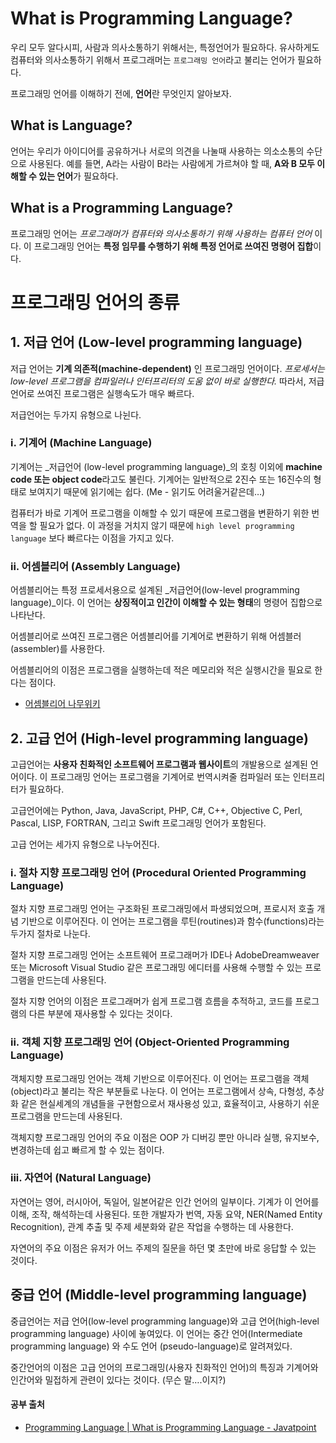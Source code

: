 # What is Programming Language?

우리 모두 알다시피, 사람과 의사소통하기 위해서는, 특정언어가 필요하다. 유사하게도 컴퓨터와 의사소통하기 위해서 프로그래머는 `프로그래밍 언어`라고 불리는 언어가 필요하다.

프로그래밍 언어를 이해하기 전에, **언어**란 무엇인지 알아보자.


## What is Language?
언어는 우리가 아이디어를 공유하거나 서로의 의견을 나눌때 사용하는 의소소통의 수단으로 사용된다.
예를 들면, A라는 사람이 B라는 사람에게 가르쳐야 할 때, **A와 B 모두 이해할 수 있는 언어**가 필요하다.


## What is a Programming Language?
프로그래밍 언어는 _프로그래머가 컴퓨터와 의사소통하기 위해 사용하는 컴퓨터 언어_ 이다.
이 프로그래밍 언어는 **특정 임무를 수행하기 위해 특정 언어로 쓰여진 명령어 집합**이다.


# 프로그래밍 언어의 종류
## 1. 저급 언어 (Low-level programming language)
저급 언어는 **기계 의존적(machine-dependent)** 인 프로그래밍 언어이다.
_프로세서는 low-level 프로그램을 컴파일러나 인터프리터의 도움 없이 바로 실행한다._
따라서, 저급언어로 쓰여진 프로그램은 실행속도가 매우 빠르다.

저급언어는 두가지 유형으로 나뉜다.

### i. 기계어 (Machine Language)
기계어는 _저급언어 (low-level programming language)_의 호칭 이외에 **machine code 또는 object code**라고도 불린다.
기계어는 일반적으로 2진수 또는 16진수의 형태로 보여지기 때문에 읽기에는 쉽다. (Me - 읽기도 어려울거같은데…)

컴퓨터가 바로 기계어 프로그램을 이해할 수 있기 때문에 프로그램을 변환하기 위한 번역을 할 필요가 없다.
이 과정을 거치지 않기 때문에 `high level programming language` 보다 빠르다는 이점을 가지고 있다.


### ii. 어셈블리어 (Assembly Language)
어셈블리어는 특정 프로세서용으로 설계된 _저급언어(low-level programming language)_이다.
이 언어는 **상징적이고 인간이 이해할 수 있는 형태**의 명령어 집합으로 나타난다.

어셈블리어로 쓰여진 프로그램은 어셈블리어를 기계어로 변환하기 위해 어셈블러(assembler)를 사용한다.

어셈블리어의 이점은 프로그램을 실행하는데 적은 메모리와 적은 실행시간을 필요로 한다는 점이다.

* [어셈블리어 나무위키](https://namu.wiki/w/%EC%96%B4%EC%85%88%EB%B8%94%EB%A6%AC%EC%96%B4)

## 2. 고급 언어 (High-level programming language)
고급언어는 **사용자 친화적인 소프트웨어 프로그램과 웹사이트**의 개발용으로 설계된 언어이다.
이 프로그래밍 언어는 프로그램을 기계어로 번역시켜줄 컴파일러 또는 인터프리터가 필요하다.

고급언어에는 Python, Java, JavaScript, PHP, C#, C++, Objective C, Perl, Pascal, LISP, FORTRAN, 그리고 Swift 프로그래밍 언어가 포함된다.

고급 언어는 세가지 유형으로 나누어진다.

### i. 절차 지향 프로그래밍 언어 (Procedural Oriented Programming Language)
절차 지향 프로그래밍 언어는 구조화된 프로그래밍에서 파생되었으며, 프로시저 호출 개념 기반으로 이루어진다.
이 언어는 프로그램을 루틴(routines)과 함수(functions)라는 두가지 절차로 나눈다.

절차 지향 프로그래밍 언어는 소프트웨어 프로그래머가 IDE나 AdobeDreamweaver 또는 Microsoft Visual Studio 같은 프로그래밍 에디터를 사용해 수행할 수 있는 프로그램을 만드는데 사용된다.

절차 지향 언어의 이점은 프로그래머가 쉽게 프로그램 흐름을 추적하고, 코드를 프로그램의 다른 부분에 재사용할 수 있다는 것이다.

### ii. 객체 지향 프로그래밍 언어 (Object-Oriented Programming Language)
객체지향 프로그래밍 언어는 객체 기반으로 이루어진다. 이 언어는 프로그램을 객체(object)라고 불리는 작은 부분들로 나눈다.
이 언어는 프로그램에서 상속, 다형성, 추상화 같은 현실세계의 개념들을 구현함으로서 재사용성 있고, 효율적이고, 사용하기 쉬운 프로그램을 만드는데 사용된다.

객체지향 프로그래밍 언어의 주요 이점은 OOP 가 디버깅 뿐만 아니라 실행, 유지보수, 변경하는데 쉽고 빠르게 할 수 있는 점이다.


### iii. 자연어 (Natural Language)
자연어는 영어, 러시아어, 독일어, 일본어같은 인간 언어의 일부이다. 기계가 이 언어를 이해, 조작, 해석하는데 사용된다.
또한 개발자가 번역, 자동 요약, NER(Named Entity Recognition), 관계 추출 및 주제 세분화와 같은 작업을 수행하는 데 사용한다.

자연어의 주요 이점은 유저가 어느 주제의 질문을 하던 몇 초만에 바로 응답할 수 있는 것이다.


## 중급 언어 (Middle-level programming language)
중급언어는 저급 언어(low-level programming language)와 고급 언어(high-level programming language) 사이에 놓여있다.
이 언어는 중간 언어(Intermediate programming language) 와 수도 언어 (pseudo-language)로 알려져있다.

중간언어의 이점은 고급 언어의 프로그래밍(사용자 친화적인 언어)의 특징과 기계어와 인간어와 밀접하게 관련이 있다는 것이다. (무슨 말….이지?)


#### 공부 출처
* [Programming Language |  What is Programming Language - Javatpoint](https://www.javatpoint.com/programming-language)